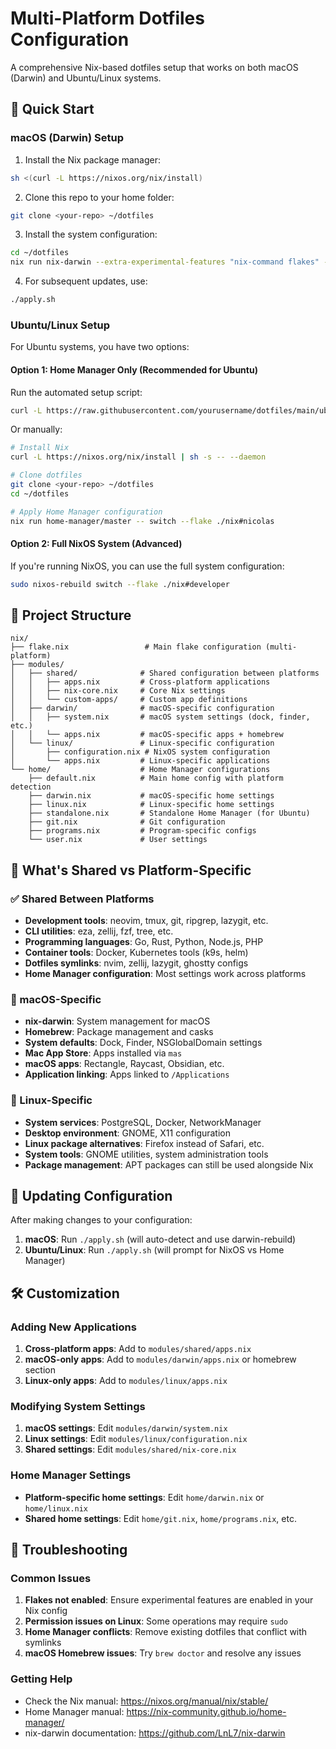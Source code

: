 # Multi-Platform Dotfiles Configuration

A comprehensive Nix-based dotfiles setup that works on both macOS (Darwin) and Ubuntu/Linux systems.

## 🚀 Quick Start

### macOS (Darwin) Setup

1. Install the Nix package manager:

```bash
sh <(curl -L https://nixos.org/nix/install)
```

2. Clone this repo to your home folder:

```bash
git clone <your-repo> ~/dotfiles
```

3. Install the system configuration:

```bash
cd ~/dotfiles
nix run nix-darwin --extra-experimental-features "nix-command flakes" -- switch --flake './nix#developer'
```

4. For subsequent updates, use:

```bash
./apply.sh
```

### Ubuntu/Linux Setup

For Ubuntu systems, you have two options:

#### Option 1: Home Manager Only (Recommended for Ubuntu)

Run the automated setup script:

```bash
curl -L https://raw.githubusercontent.com/yourusername/dotfiles/main/ubuntu-setup.sh | bash
```

Or manually:

```bash
# Install Nix
curl -L https://nixos.org/nix/install | sh -s -- --daemon

# Clone dotfiles
git clone <your-repo> ~/dotfiles
cd ~/dotfiles

# Apply Home Manager configuration
nix run home-manager/master -- switch --flake ./nix#nicolas
```

#### Option 2: Full NixOS System (Advanced)

If you're running NixOS, you can use the full system configuration:

```bash
sudo nixos-rebuild switch --flake ./nix#developer
```

## 📁 Project Structure

```
nix/
├── flake.nix                 # Main flake configuration (multi-platform)
├── modules/
│   ├── shared/              # Shared configuration between platforms
│   │   ├── apps.nix         # Cross-platform applications
│   │   ├── nix-core.nix     # Core Nix settings
│   │   └── custom-apps/     # Custom app definitions
│   ├── darwin/              # macOS-specific configuration
│   │   ├── system.nix       # macOS system settings (dock, finder, etc.)
│   │   └── apps.nix         # macOS-specific apps + homebrew
│   └── linux/               # Linux-specific configuration
│       ├── configuration.nix # NixOS system configuration
│       └── apps.nix         # Linux-specific applications
└── home/                    # Home Manager configurations
    ├── default.nix          # Main home config with platform detection
    ├── darwin.nix           # macOS-specific home settings
    ├── linux.nix            # Linux-specific home settings
    ├── standalone.nix       # Standalone Home Manager (for Ubuntu)
    ├── git.nix              # Git configuration
    ├── programs.nix         # Program-specific configs
    └── user.nix             # User settings
```

## 🔧 What's Shared vs Platform-Specific

### ✅ Shared Between Platforms

- **Development tools**: neovim, tmux, git, ripgrep, lazygit, etc.
- **CLI utilities**: eza, zellij, fzf, tree, etc.
- **Programming languages**: Go, Rust, Python, Node.js, PHP
- **Container tools**: Docker, Kubernetes tools (k9s, helm)
- **Dotfiles symlinks**: nvim, zellij, lazygit, ghostty configs
- **Home Manager configuration**: Most settings work across platforms

### 🍎 macOS-Specific

- **nix-darwin**: System management for macOS
- **Homebrew**: Package management and casks
- **System defaults**: Dock, Finder, NSGlobalDomain settings
- **Mac App Store**: Apps installed via `mas`
- **macOS apps**: Rectangle, Raycast, Obsidian, etc.
- **Application linking**: Apps linked to `/Applications`

### 🐧 Linux-Specific

- **System services**: PostgreSQL, Docker, NetworkManager
- **Desktop environment**: GNOME, X11 configuration
- **Linux package alternatives**: Firefox instead of Safari, etc.
- **System tools**: GNOME utilities, system administration tools
- **Package management**: APT packages can still be used alongside Nix

## 🔄 Updating Configuration

After making changes to your configuration:

1. **macOS**: Run `./apply.sh` (will auto-detect and use darwin-rebuild)
2. **Ubuntu/Linux**: Run `./apply.sh` (will prompt for NixOS vs Home Manager)

## 🛠 Customization

### Adding New Applications

1. **Cross-platform apps**: Add to `modules/shared/apps.nix`
2. **macOS-only apps**: Add to `modules/darwin/apps.nix` or homebrew section
3. **Linux-only apps**: Add to `modules/linux/apps.nix`

### Modifying System Settings

1. **macOS settings**: Edit `modules/darwin/system.nix`
2. **Linux settings**: Edit `modules/linux/configuration.nix`
3. **Shared settings**: Edit `modules/shared/nix-core.nix`

### Home Manager Settings

- **Platform-specific home settings**: Edit `home/darwin.nix` or `home/linux.nix`
- **Shared home settings**: Edit `home/git.nix`, `home/programs.nix`, etc.

## 🚨 Troubleshooting

### Common Issues

1. **Flakes not enabled**: Ensure experimental features are enabled in your Nix config
2. **Permission issues on Linux**: Some operations may require `sudo`
3. **Home Manager conflicts**: Remove existing dotfiles that conflict with symlinks
4. **macOS Homebrew issues**: Try `brew doctor` and resolve any issues

### Getting Help

- Check the Nix manual: https://nixos.org/manual/nix/stable/
- Home Manager manual: https://nix-community.github.io/home-manager/
- nix-darwin documentation: https://github.com/LnL7/nix-darwin
